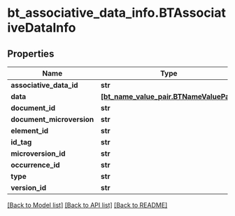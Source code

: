 # bt_associative_data_info.BTAssociativeDataInfo

## Properties
Name | Type | Description | Notes
------------ | ------------- | ------------- | -------------
**associative_data_id** | **str** |  | [optional] 
**data** | [**[bt_name_value_pair.BTNameValuePair]**](BTNameValuePair.md) |  | [optional] 
**document_id** | **str** |  | [optional] 
**document_microversion** | **str** |  | [optional] 
**element_id** | **str** |  | [optional] 
**id_tag** | **str** |  | [optional] 
**microversion_id** | **str** |  | [optional] 
**occurrence_id** | **str** |  | [optional] 
**type** | **str** |  | [optional] 
**version_id** | **str** |  | [optional] 

[[Back to Model list]](../README.md#documentation-for-models) [[Back to API list]](../README.md#documentation-for-api-endpoints) [[Back to README]](../README.md)


